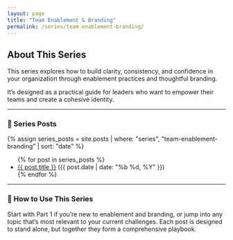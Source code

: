 ```yaml
---
layout: page
title: "Team Enablement & Branding"
permalink: /series/team-enablement-branding/
---
```


## About This Series

This series explores how to build clarity, consistency, and confidence in your organization through enablement practices and thoughtful branding.

It’s designed as a practical guide for leaders who want to empower their teams and create a cohesive identity.

---

### 📖 Series Posts

{% assign series_posts = site.posts | where: "series", "team-enablement-branding" | sort: "date" %}
<ul>
  {% for post in series_posts %}
    <li>
      <a href="{{ post.url }}">{{ post.title }}</a>
      <span class="post-date">({{ post.date | date: "%b %d, %Y" }})</span>
    </li>
  {% endfor %}
</ul>

---

### 🔗 How to Use This Series
Start with Part 1 if you’re new to enablement and branding, or jump into any topic that’s most relevant to your current challenges. Each post is designed to stand alone, but together they form a comprehensive playbook.
